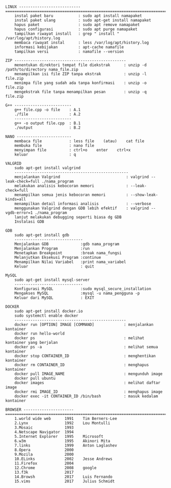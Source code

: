     LINUX --------------------------- ====================================================================================================
        instal paket baru           : sudo apt install namapaket
        instal paket ulang          : sudo apt-get install namapaket
        hapus paket                 : sudo apt remove namapaket
        hapus configurasi           : sudo apt purge namapaket
        tampilkan riwayat install   : grep " install " /var/log/apt/history.log
        membaca riwayat instal      : less /var/log/apt/history.log
        informasi kebijakan         : apt-cache namafile
        tampilkan versi             : namafile --version
 
    ZIP -------------------------------------------------
        menentukan direktori tempat file diekstrak      : unzip -d /path/to/directory nama_file.zip
        menampilkan isi file ZIP tanpa ekstrak          : unzip -l file.zip
        menimpa file yang sudah ada tanpa konfirmasi    : unzip -o file.zip   
        mengekstrak file tanpa menampilkan pesan        : unzip -q file.zip  

    G++ -------------------------
        g++ file.cpp -o file    : A.1
        ./file                  : A.2
        -------------------------
        g++ -o output file.cpp  : B.1
        ./output                : B.2
    
    NANO ------------------------
        membaca file            : less file    (atau)    cat file
        membuka file            : nano file                                        
        menyimpan file          : ctrl+o    enter    ctrl+x                              
        keluar                  : q
        
    VALGRID
        sudo apt-get install valgrind
        --------------------------------------------------
        menjalankan Valgrind                             : valgrind --leak-check=full ./nama_program
        melakukan analisis kebocoran memori              : --leak-check=full
        menampilkan semua jenis kebocoran memori         : --show-leak-kinds=all
        menampilkan detail informasi analisis            : --verbose
        menggunakan Valgrind dengan GDB lebih efektif    : valgrind --vgdb-error=1 ./nama_program
        lanjut melakukan debugging seperti biasa dg GDB
        Instalasi GDB
    
    GDB
        sudo apt-get install gdb
        ------------------------------
        Menjalankan GDB              :gdb nama_program
        Menjalankan Program          :run
        Menetapkan Breakpoint        :break nama_fungsi
        Melanjutkan Eksekusi Program :continue
        Menampilkan Nilai Variabel   :print nama_variabel
        Keluar                       : quit
    
    MySQL
        sudo apt-get install mysql-server
        ------------------------------
        Konfigurasi MySQL            :sudo mysql_secure_installation
        Mengakses MySQL              :mysql -u nama_pengguna -p
        Keluar dari MySQL            : EXIT
    
    DOCKER
        sudo apt-get install docker.io
        sudo systemctl enable docker
        -------------------------------------------------
        docker run [OPTION] IMAGE [COMMAND]             : menjalankan kontainer
        docker run hello-world                 
        docker ps                                       : melihat kontainer yang berjalan
        docker ps -a                                    : melihat semua kontainer
        docker stop CONTAINER_ID                        : menghentikan kontainer
        docker rm CONTAINER_ID                          : menghapus kontainer
        docker pull IMAGE_NAME                          : mengunduh image
        docker pull ubuntu                     
        docker images                                   : melihat daftar image
        docker rmi IMAGE_ID                             : menghapus image
        docker exec -it CONTAINER_ID /bin/bash          : masuk kedalam kontainer
                      
    BROWSER ----------------------========================================================================================================
        1.world wide web      1991    Tim Berners-Lee                    
        2.Lynx                1992    Lou Montulli
        3.Mosaic              1993                                      
        4.Netscape Navigator  1994                                     
        5.Internet Explorer   1995    Microsoft                         
        6.w3m                 1995    Akinori Mita
        7.links               1999    Anton Laglashev
        8.Opera               2000
        9.Mozila              2000
        10.ELinks             2002    Jesse Andrews
        11.Firefox            2004 
        12.Chrome             2008    google
        13.f3k                2017    
        14.Browsh             2017    Luis Fernando
        15.vims               2017    Julius Schmidt
